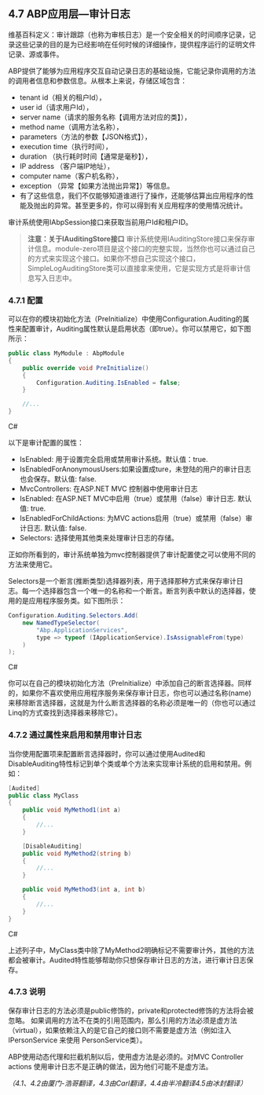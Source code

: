 ## 4.7 ABP应用层—审计日志

维基百科定义：审计跟踪（也称为审核日志）是一个安全相关的时间顺序记录，记录这些记录的目的是为已经影响在任何时候的详细操作，提供程序运行的证明文件记录、源或事件。

ABP提供了能够为应用程序交互自动记录日志的基础设施，它能记录你调用的方法的调用者信息和参数信息。从根本上来说，存储区域包含：

- tenant id（相关的租户Id），
- user id（请求用户Id），
- server name（请求的服务名称【调用方法对应的类】），
- method name（调用方法名称），
- parameters（方法的参数【JSON格式】），
- execution time（执行时间），
- duration （执行耗时时间【通常是毫秒】），
- IP address （客户端IP地址），
- computer name（客户机名称），
- exception （异常【如果方法抛出异常】）等信息。
- 有了这些信息，我们不仅能够知道谁进行了操作，还能够估算出应用程序的性能及抛出的异常。甚至更多的，你可以得到有关应用程序的使用情况统计。

审计系统使用IAbpSession接口来获取当前用户Id和租户ID。

> **注意：关于IAuditingStore接口** 审计系统使用IAuditingStore接口来保存审计信息。module-zero项目是这个接口的完整实现，当然你也可以通过自己的方式来实现这个接口。如果你不想自己实现这个接口，SimpleLogAuditingStore类可以直接拿来使用，它是实现方式是将审计信息写入日志中。

### 4.7.1 配置

可以在你的模块初始化方法（PreInitialize）中使用Configuration.Auditing的属性来配置审计，Auditing属性默认是启用状态（即true）。你可以禁用它，如下图所示：

```csharp
public class MyModule : AbpModule
{
    public override void PreInitialize()
    {
        Configuration.Auditing.IsEnabled = false;
    }

    //...
}
```

C#

以下是审计配置的属性：

- IsEnabled: 用于设置完全启用或禁用审计系统。默认值：true.
- IsEnabledForAnonymousUsers:如果设置成ture，未登陆的用户的审计日志也会保存。默认值: false.
- MvcControllers: 在ASP.NET MVC 控制器中使用审计日志
- IsEnabled: 在ASP.NET MVC中启用（true）或禁用（false）审计日志. 默认值: true.
- IsEnabledForChildActions: 为MVC actions启用（true）或禁用（false）审计日志. 默认值: false.
- Selectors: 选择使用其他类来处理审计日志的存储。

正如你所看到的，审计系统单独为mvc控制器提供了审计配置使之可以使用不同的方法来使用它。

Selectors是一个断言(推断类型)选择器列表，用于选择那种方式来保存审计日志。每一个选择器包含一个唯一的名称和一个断言。断言列表中默认的选择器，使用的是应用程序服务类。如下图所示：

```csharp
Configuration.Auditing.Selectors.Add(
    new NamedTypeSelector(
        "Abp.ApplicationServices",
        type => typeof (IApplicationService).IsAssignableFrom(type)
    )
);
```

C#

你可以在自己的模块初始化方法（PreInitialize）中添加自己的断言选择器。同样的，如果你不喜欢使用应用程序服务来保存审计日志，你也可以通过名称(name)来移除断言选择器，这就是为什么断言选择器的名称必须是唯一的（你也可以通过Linq的方式查找到选择器来移除它）。

### 4.7.2 通过属性来启用和禁用审计日志

当你使用配置项来配置断言选择器时，你可以通过使用Audited和DisableAuditing特性标记到单个类或单个方法来实现审计系统的启用和禁用。例如：

```csharp
[Audited]
public class MyClass
{
    public void MyMethod1(int a)
    {
        //...
    }

    [DisableAuditing]
    public void MyMethod2(string b)
    {
        //...
    }

    public void MyMethod3(int a, int b)
    {
        //...
    }
}
```

C#

上述列子中，MyClass类中除了MyMethod2明确标记不需要审计外，其他的方法都会被审计。Audited特性能够帮助你只想保存审计日志的方法，进行审计日志保存。

### 4.7.3 说明

保存审计日志的方法必须是public修饰的，private和protected修饰的方法将会被忽略。 如果调用的方法不在类的引用范围内，那么引用的方法必须是虚方法（virtual），如果依赖注入的是它自己的接口则不需要是虚方法（例如注入 IPersonService 来使用 PersonService类）。

ABP使用动态代理和拦截机制以后，使用虚方法是必须的。对MVC Controller actions 使用审计日志不是正确的做法，因为他们可能不是虚方法。

*（4.1、4.2由厦门-浩哥翻译，4.3由Carl翻译，4.4由半冷翻译4.5由冰封翻译）*